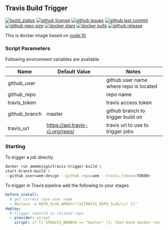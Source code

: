 ## Travis Build Trigger

[![build_status](https://travis-ci.org/aem-design/travis-build-trigger.svg?branch=master)](https://travis-ci.org/aem-design/travis-build-trigger) 
[![github license](https://img.shields.io/github/license/aem-design/travis-build-trigger)](https://github.com/aem-design/travis-build-trigger) 
[![github issues](https://img.shields.io/github/issues/aem-design/travis-build-trigger)](https://github.com/aem-design/travis-build-trigger) 
[![github last commit](https://img.shields.io/github/last-commit/aem-design/travis-build-trigger)](https://github.com/aem-design/travis-build-trigger) 
[![github repo size](https://img.shields.io/github/repo-size/aem-design/travis-build-trigger)](https://github.com/aem-design/travis-build-trigger) 
[![docker stars](https://img.shields.io/docker/stars/aemdesign/travis-build-trigger)](https://hub.docker.com/r/aemdesign/travis-build-trigger) 
[![docker pulls](https://img.shields.io/docker/pulls/aemdesign/travis-build-trigger)](https://hub.docker.com/r/aemdesign/travis-build-trigger) 
[![github release](https://img.shields.io/github/release/aem-design/travis-build-trigger)](https://github.com/aem-design/travis-build-trigger)

This is docker image based on [node:10](https://hub.docker.com/_/node)

### Script Parameters

Following environment variables are available

| Name              | Default Value                 | Notes |
| ---               | ---                           | ---   |
| github_user       |                               | github user name where repo is located |
| github_repo       |                               | repo name |
| travis_token      |                               | travis access token |
| github_branch     | master                        | github branch to trigger build on |
| travis_url        | https://api.travis-ci.org/repo/  | travis url to use to trigger jobs |

### Starting

To trigger a job directly

```bash
docker run aemdesign/travis-trigger-build \
start-branch-build \
--github_user=aem-design --github_repo=aem --travis_token=<TOKEN>
``` 

To trigger in Travis pipeline add the following to your stages

```yaml
before_install:
  # get current repo user name
  - declare -a REPO_SLUG_ARRAY="(${TRAVIS_REPO_SLUG/\// })"
deploy:
  # trigger rebuild in related repo
  - provider: script
    script: if [[ $TRAVIS_BRANCH == "master" ]]; then bash docker run --rm aemdesign/travis-trigger-build start-branch-build --github_user=${REPO_SLUG_ARRAY[0]} --github_repo=aem --github_branch=${TRAVIS_BRANCH} --travis_token=${TRAVIS_TOKEN}; fi
```
